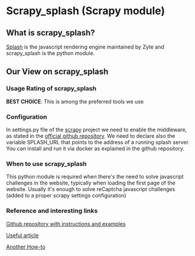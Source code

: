 # Scrapy_splash (Scrapy module)

## What is scrapy_splash?
[Splash](https://github.com/scrapy-plugins/scrapy-splash "Splash") is the javascript rendering engine maintained by Zyte and scrapy_splash is the python module.

## Our View on scrapy_splash

### Usage Rating of scrapy_splash
**BEST CHOICE**: This is among the preferred tools we use

### Configuration
In settings.py file of the [scrapy](https://github.com/reanalytics-databoutique/webscraping-open-doc/blob/main/Pages/Tools/Scrapy.md) project we need to enable the middleware, as stated in the [official github repository](https://github.com/scrapy-plugins/scrapy-splash).
We need to declare also the variable SPLASH_URL that points to the address of a running splash server. You can install and run it via docker as explained in the github repository.

### When to use scrapy_splash
This python module is required when there's the need to solve javascript challenges in the website, typically when loading the first page of the website.
Usually it's enough to solve reCaptcha javascript challenges (added to a proper scrapy settings configuration)

### Reference and interesting links
[Github repository with instructions and examples](https://github.com/scrapy-plugins/scrapy-splash)

[Useful article](https://www.zyte.com/blog/handling-javascript-in-scrapy-with-splash/)

[Another How-to](https://medium.com/@shahwaiz055/scrapy-splash-400a03a829bf)

